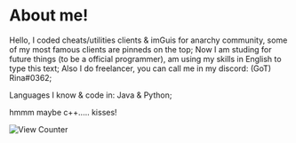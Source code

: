 # About me!
Hello, I coded cheats/utilities clients & imGuis for anarchy community, some of my most famous clients are pinneds on the top;
Now I am studing for future things (to be a official programmer), am using my skills in English to type this text;
Also I do freelancer, you can call me in my discord: (GoT) Rina#0362;

Languages I know & code in: Java & Python;

hmmm maybe c++.....
kisses!

<img src="https://komarev.com/ghpvc/?username=SirRina&style=flat-square" alt="View Counter"/>

